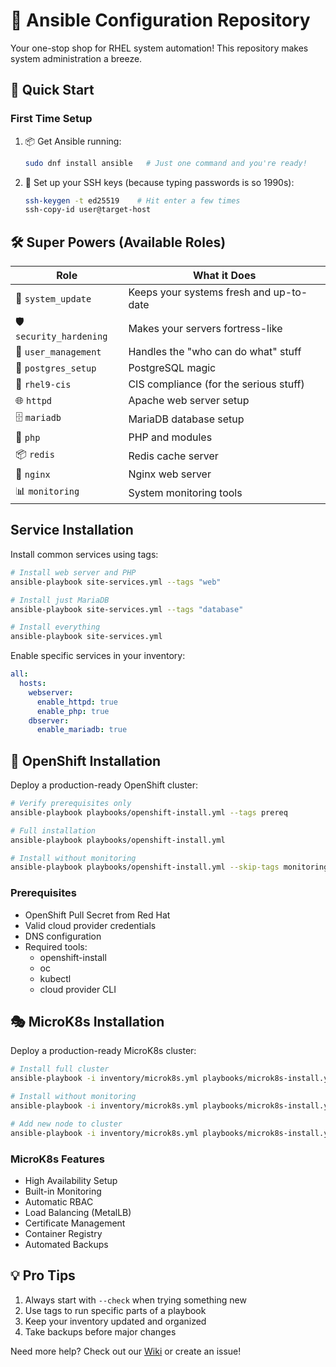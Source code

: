 # 🚀 Ansible Configuration Repository

Your one-stop shop for RHEL system automation! This repository makes system administration a breeze.

## 🎯 Quick Start

### First Time Setup
1. 📦 Get Ansible running:
   ```bash
   sudo dnf install ansible   # Just one command and you're ready!
   ```

2. 🔑 Set up your SSH keys (because typing passwords is so 1990s):
   ```bash
   ssh-keygen -t ed25519    # Hit enter a few times
   ssh-copy-id user@target-host
   ```

## 🛠️ Super Powers (Available Roles)

| Role | What it Does |
|------|-------------|
| 🔄 `system_update` | Keeps your systems fresh and up-to-date |
| 🛡️ `security_hardening` | Makes your servers fortress-like |
| 👥 `user_management` | Handles the "who can do what" stuff |
| 🐘 `postgres_setup` | PostgreSQL magic |
| 🎯 `rhel9-cis` | CIS compliance (for the serious stuff) |
| 🌐 `httpd` | Apache web server setup |
| 🗄️ `mariadb` | MariaDB database setup |
| 🐘 `php` | PHP and modules |
| 📦 `redis` | Redis cache server |
| 🚦 `nginx` | Nginx web server |
| 📊 `monitoring` | System monitoring tools |

## Service Installation

Install common services using tags:
```bash
# Install web server and PHP
ansible-playbook site-services.yml --tags "web"

# Install just MariaDB
ansible-playbook site-services.yml --tags "database"

# Install everything
ansible-playbook site-services.yml
```

Enable specific services in your inventory:
```yaml
all:
  hosts:
    webserver:
      enable_httpd: true
      enable_php: true
    dbserver:
      enable_mariadb: true
```

## 🎡 OpenShift Installation

Deploy a production-ready OpenShift cluster:

```bash
# Verify prerequisites only
ansible-playbook playbooks/openshift-install.yml --tags prereq

# Full installation
ansible-playbook playbooks/openshift-install.yml

# Install without monitoring
ansible-playbook playbooks/openshift-install.yml --skip-tags monitoring
```

### Prerequisites
- OpenShift Pull Secret from Red Hat
- Valid cloud provider credentials
- DNS configuration
- Required tools:
  - openshift-install
  - oc
  - kubectl
  - cloud provider CLI

## 🎭 MicroK8s Installation

Deploy a production-ready MicroK8s cluster:

```bash
# Install full cluster
ansible-playbook -i inventory/microk8s.yml playbooks/microk8s-install.yml

# Install without monitoring
ansible-playbook -i inventory/microk8s.yml playbooks/microk8s-install.yml --skip-tags monitoring

# Add new node to cluster
ansible-playbook -i inventory/microk8s.yml playbooks/microk8s-install.yml --limit new_node.example.com
```

### MicroK8s Features
- High Availability Setup
- Built-in Monitoring
- Automatic RBAC
- Load Balancing (MetalLB)
- Certificate Management
- Container Registry
- Automated Backups

## 💡 Pro Tips

1. Always start with `--check` when trying something new
2. Use tags to run specific parts of a playbook
3. Keep your inventory updated and organized
4. Take backups before major changes

Need more help? Check out our [Wiki](https://github.com/your-repo/wiki) or create an issue!
